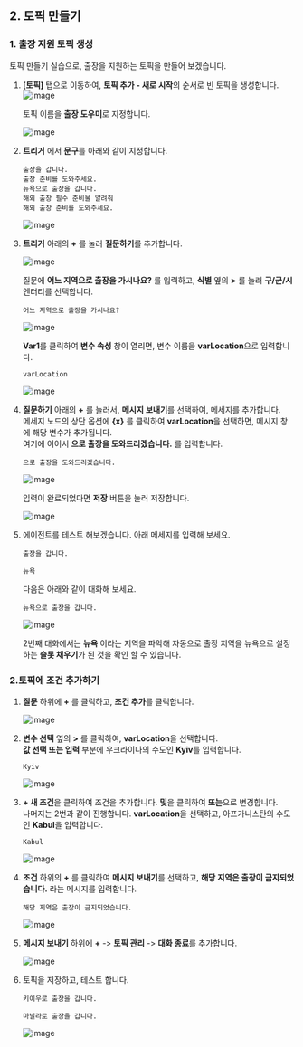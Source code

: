 ## 2. 토픽 만들기

### 1. 출장 지원 토픽 생성
토픽 만들기 실습으로, 출장을 지원하는 토픽을 만들어 보겠습니다.

1. **[토픽]** 탭으로 이동하여, **토픽 추가 - 새로 시작**의 순서로 빈 토픽을 생성합니다.
   ![image](https://github.com/user-attachments/assets/d4c03786-da50-4ecc-a9ef-176737a8ba33)
  
   토픽 이름을 **출장 도우미**로 지정합니다.

   ![image](https://github.com/user-attachments/assets/6760d868-8d4b-4cb9-856f-008d54d546a2)

2. **트리거** 에서 **문구**를 아래와 같이 지정합니다.

   ```
   출장을 갑니다.
   출장 준비를 도와주세요.
   뉴욕으로 출장을 갑니다.
   해외 출장 필수 준비물 알려줘
   해외 출장 준비를 도와주세요.
   ```
   ![image](https://github.com/user-attachments/assets/65803e08-fc83-46d5-a25a-fa2a34a3b56f)

3. **트리거** 아래의 **+** 를 눌러 **질문하기**를 추가합니다.

   ![image](https://github.com/user-attachments/assets/8af6022d-f07b-49c8-af6e-d5b062b8aa91)

   질문에 **어느 지역으로 출장을 가시나요?** 를 입력하고, **식별** 옆의 **>** 를 눌러 **구/군/시** 엔터티를 선택합니다.

   ``` 
   어느 지역으로 출장을 가시나요?
   ```
   ![image](https://github.com/user-attachments/assets/6966ade0-21f4-4589-837f-91a795c1674c)

   **Var1**를 클릭하여 **변수 속성** 창이 열리면, 변수 이름을 **varLocation**으로 입력합니다.
   ```
   varLocation
   ```
 
   ![image](https://github.com/user-attachments/assets/27e658f4-0488-4baa-9348-047bb3feb431)

4. **질문하기** 아래의 **+** 를 눌러서, **메시지 보내기**를 선택하여, 메세지를 추가합니다.</br>
  메세지 노드의 상단 옵션에 **{x}** 를 클릭하여 **varLocation**을 선택하면, 메시지 창에 해당 변수가 추가됩니다.</br>
  여기에 이어서 **으로 출장을 도와드리겠습니다.** 를 입력합니다.
   ```
   으로 출장을 도와드리겠습니다.
   ```
    
   ![image](https://github.com/user-attachments/assets/4eab23cf-d39d-4ff6-92ad-95311058bd78)
    
   입력이 완료되었다면 **저장** 버튼을 눌러 저장합니다.
    
   ![image](https://github.com/user-attachments/assets/95ee2847-d22f-4e4b-a0bc-3f020b451a6b)

5. 에이전트를 테스트 해보겠습니다. 아래 메세지를 입력해 보세요.

   ```
   출장을 갑니다.
   ```
   ```
   뉴욕
   ```
   다음은 아래와 같이 대화해 보세요.
    
   ```
   뉴욕으로 출장을 갑니다.
   ```
   ![image](https://github.com/user-attachments/assets/06cccda3-05e8-4c2c-8fe9-01d13da54a94)
    
   2번째 대화에서는 **뉴욕** 이라는 지역을 파악해 자동으로 출장 지역을 뉴욕으로 설정하는 **슬롯 채우기**가 된 것을 확인 할 수 있습니다. 

### 2.토픽에 조건 추가하기 

1. **질문** 하위에 **+** 를 클릭하고, **조건 추가**를 클릭합니다.
   
   ![image](https://github.com/user-attachments/assets/69f8b353-dbf4-456c-8c45-4e4987ad2368)

2. **변수 선택** 옆의 **>** 를 클릭하여, **varLocation**을 선택합니다.</br>
   **값 선택 또는 입력** 부분에 우크라이나의 수도인 **Kyiv**를 입력합니다.
   
   ```
   Kyiv
   ```

   ![image](https://github.com/user-attachments/assets/6fb54980-81ac-4e0a-98b2-6be22ee5dfb7)

3. **+ 새 조건**을 클릭하여 조건을 추가합니다. **및**을 클릭하여 **또는**으로 변경합니다.</br>
   나머지는 2번과 같이 진행합니다. **varLocation**을 선택하고, 아프가니스탄의 수도인 **Kabul**을 입력합니다.

   ```
   Kabul
   ```

   ![image](https://github.com/user-attachments/assets/1eac48e8-d4c8-477c-8f7c-e26410ec419f)

5. **조건** 하위의 **+** 를 클릭하여 **메시지 보내기**를 선택하고, **해당 지역은 출장이 금지되었습니다.** 라는 메시지를 입력합니다.
   ```
   해당 지역은 출장이 금지되었습니다.
   ```
   ![image](https://github.com/user-attachments/assets/0fccf646-a51d-4610-a0c6-9a83a5c80ce7)

7. **메시지 보내기** 하위에 **+** -> **토픽 관리** -> **대화 종료**를 추가합니다.
   
   ![image](https://github.com/user-attachments/assets/83a4d9ed-ae9e-4772-8ea7-f60a8afc4277)

8. 토픽을 저장하고, 테스트 합니다.

   ```
   키이우로 출장을 갑니다.
   ```
   ```
   마닐라로 출장을 갑니다.
   ```
   ![image](https://github.com/user-attachments/assets/29ecb90f-9a36-4616-93f7-9c0c6f36d25c)
